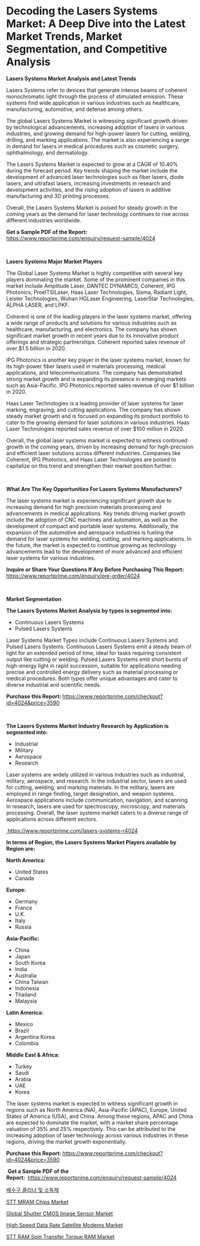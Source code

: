 <p><h1>Decoding the Lasers Systems Market: A Deep Dive into the Latest Market Trends, Market Segmentation, and Competitive Analysis</h1></p><p><strong>Lasers Systems Market Analysis and Latest Trends</strong></p>
<p><p>Lasers Systems refer to devices that generate intense beams of coherent monochromatic light through the process of stimulated emission. These systems find wide application in various industries such as healthcare, manufacturing, automotive, and defense among others.</p><p>The global Lasers Systems Market is witnessing significant growth driven by technological advancements, increasing adoption of lasers in various industries, and growing demand for high-power lasers for cutting, welding, drilling, and marking applications. The market is also experiencing a surge in demand for lasers in medical procedures such as cosmetic surgery, ophthalmology, and dermatology.</p><p>The Lasers Systems Market is expected to grow at a CAGR of 10.40% during the forecast period. Key trends shaping the market include the development of advanced laser technologies such as fiber lasers, diode lasers, and ultrafast lasers, increasing investments in research and development activities, and the rising adoption of lasers in additive manufacturing and 3D printing processes.</p><p>Overall, the Lasers Systems Market is poised for steady growth in the coming years as the demand for laser technology continues to rise across different industries worldwide.</p></p>
<p><strong>Get a Sample PDF of the Report:&nbsp;</strong> <a href="https://www.reportprime.com/enquiry/request-sample/4024">https://www.reportprime.com/enquiry/request-sample/4024</a></p>
<p>&nbsp;</p>
<p><strong>Lasers Systems Major Market Players</strong></p>
<p><p>The Global Laser Systems Market is highly competitive with several key players dominating the market. Some of the prominent companies in this market include Amplitude Laser, DANTEC DYNAMICS, Coherent, IPG Photonics, ProelTSILaser, Haas Laser Technologies, Sisma, Radiant Light, Leister Technologies, Wuhan HGLaser Engineering, LaserStar Technologies, ALPHA LASER, and LPKF.</p><p>Coherent is one of the leading players in the laser systems market, offering a wide range of products and solutions for various industries such as healthcare, manufacturing, and electronics. The company has shown significant market growth in recent years due to its innovative product offerings and strategic partnerships. Coherent reported sales revenue of over $1.5 billion in 2020.</p><p>IPG Photonics is another key player in the laser systems market, known for its high-power fiber lasers used in materials processing, medical applications, and telecommunications. The company has demonstrated strong market growth and is expanding its presence in emerging markets such as Asia-Pacific. IPG Photonics reported sales revenue of over $1 billion in 2020.</p><p>Haas Laser Technologies is a leading provider of laser systems for laser marking, engraving, and cutting applications. The company has shown steady market growth and is focused on expanding its product portfolio to cater to the growing demand for laser solutions in various industries. Haas Laser Technologies reported sales revenue of over $100 million in 2020.</p><p>Overall, the global laser systems market is expected to witness continued growth in the coming years, driven by increasing demand for high-precision and efficient laser solutions across different industries. Companies like Coherent, IPG Photonics, and Haas Laser Technologies are poised to capitalize on this trend and strengthen their market position further.</p></p>
<p>&nbsp;</p>
<p><strong>What Are The Key Opportunities For Lasers Systems Manufacturers?</strong></p>
<p><p>The laser systems market is experiencing significant growth due to increasing demand for high precision materials processing and advancements in medical applications. Key trends driving market growth include the adoption of CNC machines and automation, as well as the development of compact and portable laser systems. Additionally, the expansion of the automotive and aerospace industries is fueling the demand for laser systems for welding, cutting, and marking applications. In the future, the market is expected to continue growing as technology advancements lead to the development of more advanced and efficient laser systems for various industries.</p></p>
<p><strong>Inquire or Share Your Questions If Any Before Purchasing This Report:</strong> <a href="https://www.reportprime.com/enquiry/pre-order/4024">https://www.reportprime.com/enquiry/pre-order/4024</a></p>
<p>&nbsp;</p>
<p><strong>Market Segmentation</strong></p>
<p><strong>The Lasers Systems Market Analysis by types is segmented into:</strong></p>
<p><ul><li>Continuous Lasers Systems</li><li>Pulsed Lasers Systems</li></ul></p>
<p><p>Laser Systems Market Types include Continuous Lasers Systems and Pulsed Lasers Systems. Continuous Lasers Systems emit a steady beam of light for an extended period of time, ideal for tasks requiring consistent output like cutting or welding. Pulsed Lasers Systems emit short bursts of high-energy light in rapid succession, suitable for applications needing precise and controlled energy delivery such as material processing or medical procedures. Both types offer unique advantages and cater to diverse industrial and scientific needs.</p></p>
<p><strong>Purchase this Report:&nbsp;</strong><a href="https://www.reportprime.com/checkout?id=4024&price=3590">https://www.reportprime.com/checkout?id=4024&price=3590</a></p>
<p>&nbsp;</p>
<p><strong>The Lasers Systems Market Industry Research by Application is segmented into:</strong></p>
<p><ul><li>Industrial</li><li>Military</li><li>Aerospace</li><li>Research</li></ul></p>
<p><p>Laser systems are widely utilized in various industries such as industrial, military, aerospace, and research. In the industrial sector, lasers are used for cutting, welding, and marking materials. In the military, lasers are employed in range finding, target designation, and weapon systems. Aerospace applications include communication, navigation, and scanning. In research, lasers are used for spectroscopy, microscopy, and materials processing. Overall, the laser systems market caters to a diverse range of applications across different sectors.</p></p>
<p><a href="https://www.reportprime.com/lasers-systems-r4024">&nbsp;https://www.reportprime.com/lasers-systems-r4024</a></p>
<p><strong>In terms of Region, the Lasers Systems Market Players available by Region are:</strong></p>
<p>
    <p> <strong> North America: </strong>
        <ul>
            <li>United States</li>
            <li>Canada</li>
        </ul>
        </p> 
    <p> <strong> Europe: </strong>
        <ul>
            <li>Germany</li>
            <li>France</li>
            <li>U.K.</li>
            <li>Italy</li>
            <li>Russia</li>
        </ul>
        </p> 
    <p> <strong> Asia-Pacific: </strong>
        <ul>
            <li>China</li>
            <li>Japan</li>
            <li>South Korea</li>
            <li>India</li>
            <li>Australia</li>
            <li>China Taiwan</li>
            <li>Indonesia</li>
            <li>Thailand</li>
            <li>Malaysia</li>
        </ul>
        </p> 
    <p> <strong> Latin America: </strong>
        <ul>
            <li>Mexico</li>
            <li>Brazil</li>
            <li>Argentina Korea</li>
            <li>Colombia</li>
        </ul>
        </p> 
    <p> <strong> Middle East & Africa: </strong>
        <ul>
            <li>Turkey</li>
            <li>Saudi</li>
            <li>Arabia</li>
            <li>UAE</li>
            <li>Korea</li>
        </ul>
    </p>
    </p>
<p><p>The laser systems market is expected to witness significant growth in regions such as North America (NA), Asia-Pacific (APAC), Europe, United States of America (USA), and China. Among these regions, APAC and China are expected to dominate the market, with a market share percentage valuation of 35% and 25% respectively. This can be attributed to the increasing adoption of laser technology across various industries in these regions, driving the market growth exponentially.</p></p>
<p><strong>Purchase this Report: </strong><a href="https://www.reportprime.com/checkout?id=4024&price=3590">https://www.reportprime.com/checkout?id=4024&price=3590</a></p>
<p>&nbsp;<strong>Get a Sample PDF of the Report:&nbsp;&nbsp;</strong><a href="https://www.reportprime.com/enquiry/request-sample/4024">https://www.reportprime.com/enquiry/request-sample/4024</a></p>
<p><strong></strong></p>
<p><p><a href="https://github.com/nigaleamar09/Market-Research-Report-List-2/blob/main/4077190103675.md">배수구 클리너 및 소독제</a></p><p><a href="https://github.com/JosephMorgajjtiXfg/Market-Research-Report-List-1/blob/main/stt-mram-chips-market.md">STT MRAM Chips Market</a></p><p><a href="https://github.com/Dhjdj3783/Market-Research-Report-List-1/blob/main/global-shutter-cmos-image-sensor-market.md">Global Shutter CMOS Image Sensor Market</a></p><p><a href="https://github.com/AllisonKreiger/Market-Research-Report-List-1/blob/main/high-speed-data-rate-satellite-modems-market.md">High Speed Data Rate Satellite Modems Market</a></p><p><a href="https://github.com/kaiserrayhan25/Market-Research-Report-List-1/blob/main/stt-ram-spin-transfer-torque-ram-market.md">STT RAM Spin Transfer Torque RAM Market</a></p></p>
